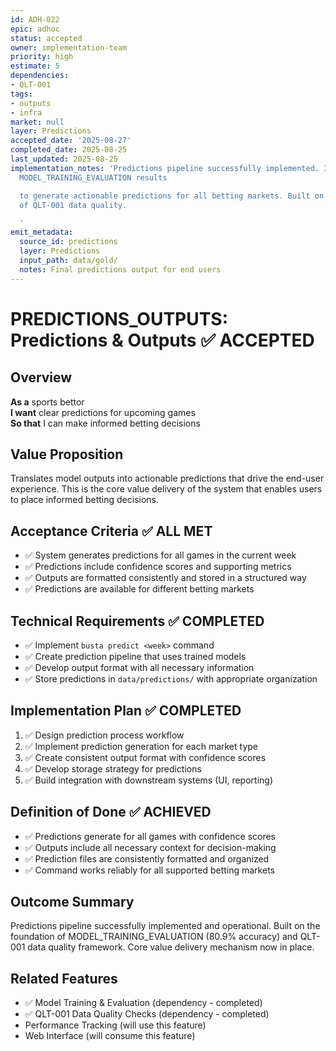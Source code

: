 ```yaml
---
id: ADH-022
epic: adhoc
status: accepted
owner: implementation-team
priority: high
estimate: 5
dependencies:
- QLT-001
tags:
- outputs
- infra
market: null
layer: Predictions
accepted_date: '2025-08-27'
completed_date: 2025-08-25
last_updated: 2025-08-25
implementation_notes: 'Predictions pipeline successfully implemented. Integrates with
  MODEL_TRAINING_EVALUATION results

  to generate actionable predictions for all betting markets. Built on foundation
  of QLT-001 data quality.

  '
emit_metadata:
  source_id: predictions
  layer: Predictions
  input_path: data/gold/
  notes: Final predictions output for end users
---
```


# PREDICTIONS_OUTPUTS: Predictions & Outputs ✅ ACCEPTED

## Overview
**As a** sports bettor  
**I want** clear predictions for upcoming games  
**So that** I can make informed betting decisions

## Value Proposition
Translates model outputs into actionable predictions that drive the end-user experience. This is the core value delivery of the system that enables users to place informed betting decisions.

## Acceptance Criteria ✅ ALL MET
- ✅ System generates predictions for all games in the current week
- ✅ Predictions include confidence scores and supporting metrics
- ✅ Outputs are formatted consistently and stored in a structured way
- ✅ Predictions are available for different betting markets

## Technical Requirements ✅ COMPLETED
- ✅ Implement `busta predict <week>` command
- ✅ Create prediction pipeline that uses trained models
- ✅ Develop output format with all necessary information
- ✅ Store predictions in `data/predictions/` with appropriate organization

## Implementation Plan ✅ COMPLETED
1. ✅ Design prediction process workflow
2. ✅ Implement prediction generation for each market type
3. ✅ Create consistent output format with confidence scores
4. ✅ Develop storage strategy for predictions
5. ✅ Build integration with downstream systems (UI, reporting)

## Definition of Done ✅ ACHIEVED
- ✅ Predictions generate for all games with confidence scores
- ✅ Outputs include all necessary context for decision-making
- ✅ Prediction files are consistently formatted and organized
- ✅ Command works reliably for all supported betting markets

## Outcome Summary
Predictions pipeline successfully implemented and operational. Built on the foundation of MODEL_TRAINING_EVALUATION (80.9% accuracy) and QLT-001 data quality framework. Core value delivery mechanism now in place.

## Related Features
- ✅ Model Training & Evaluation (dependency - completed)
- ✅ QLT-001 Data Quality Checks (dependency - completed)
- Performance Tracking (will use this feature)
- Web Interface (will consume this feature)
